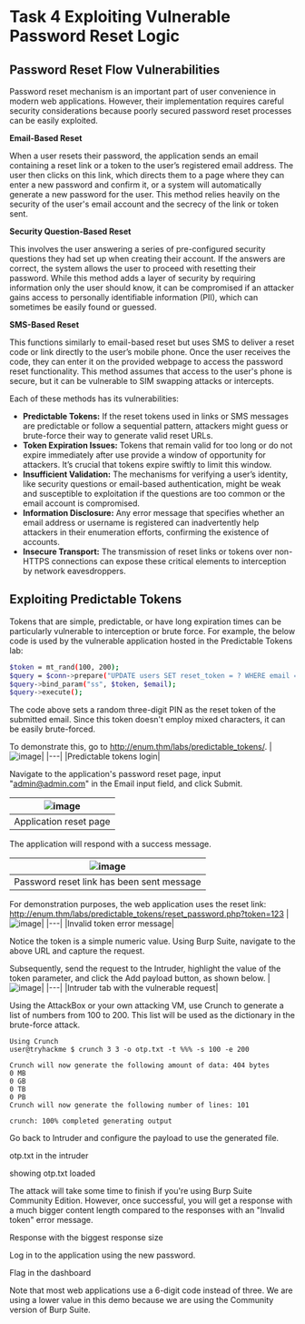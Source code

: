 # Task 4 Exploiting Vulnerable Password Reset Logic
## **Password Reset Flow Vulnerabilities**
Password reset mechanism is an important part of user convenience in modern web applications. However, their implementation requires careful security considerations because poorly secured password reset processes can be easily exploited.

**Email-Based Reset**

When a user resets their password, the application sends an email containing a reset link or a token to the user’s registered email address. The user then clicks on this link, which directs them to a page where they can enter a new password and confirm it, or a system will automatically generate a new password for the user. This method relies heavily on the security of the user's email account and the secrecy of the link or token sent.

**Security Question-Based Reset**

This involves the user answering a series of pre-configured security questions they had set up when creating their account. If the answers are correct, the system allows the user to proceed with resetting their password. While this method adds a layer of security by requiring information only the user should know, it can be compromised if an attacker gains access to personally identifiable information (PII), which can sometimes be easily found or guessed.

**SMS-Based Reset**

This functions similarly to email-based reset but uses SMS to deliver a reset code or link directly to the user’s mobile phone. Once the user receives the code, they can enter it on the provided webpage to access the password reset functionality. This method assumes that access to the user's phone is secure, but it can be vulnerable to SIM swapping attacks or intercepts.

Each of these methods has its vulnerabilities:

* **Predictable Tokens:** If the reset tokens used in links or SMS messages are predictable or follow a sequential pattern, attackers might guess or brute-force their way to generate valid reset URLs.
* **Token Expiration Issues:** Tokens that remain valid for too long or do not expire immediately after use provide a window of opportunity for attackers. It’s crucial that tokens expire swiftly to limit this window.
* **Insufficient Validation:** The mechanisms for verifying a user’s identity, like security questions or email-based authentication, might be weak and susceptible to exploitation if the questions are too common or the email account is compromised.
* **Information Disclosure:** Any error message that specifies whether an email address or username is registered can inadvertently help attackers in their enumeration efforts, confirming the existence of accounts.
* **Insecure Transport:** The transmission of reset links or tokens over non-HTTPS connections can expose these critical elements to interception by network eavesdroppers.

## Exploiting Predictable Tokens
Tokens that are simple, predictable, or have long expiration times can be particularly vulnerable to interception or brute force. For example, the below code is used by the vulnerable application hosted in the Predictable Tokens lab:
```bash
$token = mt_rand(100, 200);
$query = $conn->prepare("UPDATE users SET reset_token = ? WHERE email = ?");
$query->bind_param("ss", $token, $email);
$query->execute();
```
The code above sets a random three-digit PIN as the reset token of the submitted email. Since this token doesn't employ mixed characters, it can be easily brute-forced.

To demonstrate this, go to http://enum.thm/labs/predictable_tokens/.
|![image](https://github.com/user-attachments/assets/51411c03-0aa1-4486-8ea6-b996aab6610d)|
|---|
|Predictable tokens login|

Navigate to the application's password reset page, input "admin@admin.com" in the Email input field, and click Submit.


|![image](https://github.com/user-attachments/assets/7add4a31-f51f-4c16-99c5-db5fe1beb3ff)|
|--|
|Application reset page|

The application will respond with a success message.

|![image](https://github.com/user-attachments/assets/e1f9e0b1-7033-4ab8-8030-aa389088b0c7)|
|---|
|Password reset link has been sent message|

For demonstration purposes, the web application uses the reset link: http://enum.thm/labs/predictable_tokens/reset_password.php?token=123
|![image](https://github.com/user-attachments/assets/79854123-83b9-47ca-b932-9f71f9d2dfcc)|
|---|
|Invalid token error message|

Notice the token is a simple numeric value. Using Burp Suite, navigate to the above URL and capture the request.

Subsequently, send the request to the Intruder, highlight the value of the token parameter, and click the Add payload button, as shown below.
|![image](https://github.com/user-attachments/assets/030c0726-eb2e-4d8b-9273-9b3ababee82d)|
|---|
|Intruder tab with the vulnerable request|

Using the AttackBox or your own attacking VM, use Crunch to generate a list of numbers from 100 to 200. This list will be used as the dictionary in the brute-force attack.
```
Using Crunch
user@tryhackme $ crunch 3 3 -o otp.txt -t %%% -s 100 -e 200             

Crunch will now generate the following amount of data: 404 bytes
0 MB
0 GB
0 TB
0 PB
Crunch will now generate the following number of lines: 101 

crunch: 100% completed generating output
```
Go back to Intruder and configure the payload to use the generated file.

otp.txt in the intruder

showing otp.txt loaded

The attack will take some time to finish if you're using Burp Suite Community Edition. However, once successful, you will get a response with a much bigger content length compared to the responses with an "Invalid token" error message.

Response with the biggest response size

Log in to the application using the new password.

Flag in the dashboard

Note that most web applications use a 6-digit code instead of three. We are using a lower value in this demo because we are using the Community version of Burp Suite.
